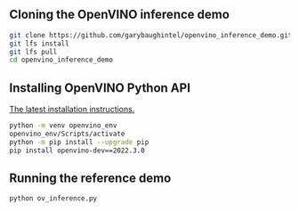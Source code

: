 ## Cloning the OpenVINO inference demo
```zsh
git clone https://github.com/garybaughintel/openvino_inference_demo.git
git lfs install
git lfs pull
cd openvino_inference_demo
```

## Installing OpenVINO Python API
[The latest installation instructions.](https://www.intel.com/content/www/us/en/developer/tools/openvino-toolkit/download.html)
```zsh
python -m venv openvino_env
openvino_env/Scripts/activate
python -m pip install --upgrade pip
pip install openvino-dev==2022.3.0
```

## Running the reference demo
```zsh
python ov_inference.py
```

